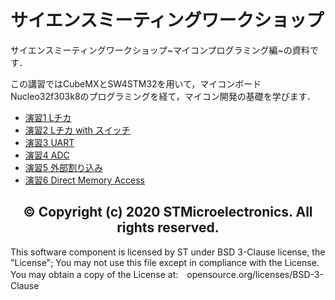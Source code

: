 # サイエンスミーティングワークショップ

サイエンスミーティングワークショップ~マイコンプログラミング編~の資料です．

この講習ではCubeMXとSW4STM32を用いて，マイコンボードNucleo32f303k8のプログラミングを経て，マイコン開発の基礎を学びます．

- [演習1 Lチカ](./lec01)
- [演習2 Lチカ with スイッチ](./lec02)
- [演習3 UART](./lec03)
- [演習4 ADC](./lec04)
- [演習5 外部割り込み](./lec05)
- [演習6 Direct Memory Access](./lec06)

<h2><center>&copy; Copyright (c) 2020 STMicroelectronics.
All rights reserved.</center></h2>

This software component is licensed by ST under BSD 3-Clause license,
the "License"; You may not use this file except in compliance with the
License. You may obtain a copy of the License at:　opensource.org/licenses/BSD-3-Clause